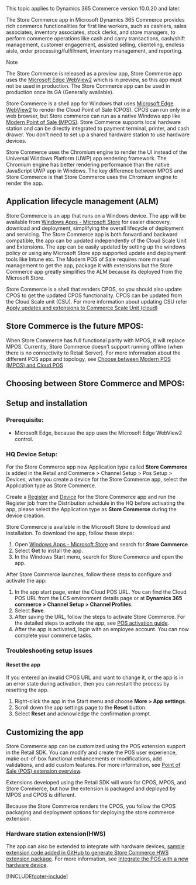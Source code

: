 This topic applies to Dynamics 365 Commerce version 10.0.20 and later.

The Store Commerce app in Microsoft Dynamics 365 Commerce provides rich commerce functionalities for first line workers, such as cashiers, sales associates, inventory associates, stock clerks, and store managers, to perform commerce operations like cash and carry transactions, cash/shift management, customer engagement, assisted selling, clienteling, endless aisle, order processing/fulfillment, inventory management, and reporting.

> [!NOTE]
> The Store Commerce is released as a preview app, Store Commerce app uses the [Microsoft Edge WebView2](https://docs.microsoft.com/en-us/microsoft-edge/webview2/) which is in preview, so this app must not be used in production. The Store Commerce app can be used in production once its GA (Generally available).

Store Commerce is a shell app for Windows that uses [Microsoft Edge WebView2](https://docs.microsoft.com/en-us/microsoft-edge/webview2/) to render the Cloud Point of Sale (CPOS). CPOS can run only in a web browser, but Store commerce can run as a native Windows app like [Modern Point of Sale (MPOS)](retail-modern-pos-architecture.md). Store Commerce supports local hardware station and can be directly integrated to payment terminal, printer, and cash drawer. You don't need to set up a shared hardware station to use hardware devices. 

Store Commerce uses the Chromium engine to render the UI instead of the Universal Windows Platform (UWP) app rendering framework. The Chromium engine has better rendering performance than the native JavaScript UWP app in Windows. The key difference between MPOS and Store Commerce is that Store Commerce uses the Chromium engine to render the app.

## Application lifecycle management (ALM)

Store Commerce is an app that runs on a Windows device. The app will be available from [Windows Apps - Microsoft Store](https://www.microsoft.com/store/r/9PGK1J3KQ8JB) for easier discovery, download and deployment, simplifying the overall lifecycle of deployment and servicing. The Store Commerce app is both forward and backward compatible, the app can be updated independently of the Cloud Scale Unit and Extensions. The app can be easily updated by setting up the windows policy or using any Microsoft Store app supported update and deployment tools like Intune etc. The Modern POS of Sale requires more manual management to get the app, package it with extensions but the Store Commerce app greatly simplifies the ALM because its deployed from the  Microsoft Store.  

Store Commerce is a shell that renders CPOS, so you should also update CPOS to get the updated CPOS functionality. CPOS can be updated from the Cloud Scale unit (CSU). For more information about updating CSU refer [Apply updates and extensions to Commerce Scale Unit (cloud)](https://docs.microsoft.com/en-us/dynamics365/fin-ops-core/dev-itpro/deployment/update-retail-channel)

## Store Commerce is the future MPOS:

When Store Commerce has full functional parity with MPOS, it will replace MPOS. Currently, Store Commerce doesn't support running offline (when there is no connectivity to Retail Server). For more information about the different POS apps and topology, see [Choose between Modern POS (MPOS) and Cloud POS](../mpos-or-cpos.md)

## Choosing between Store Commerce and MPOS:



## Setup and installation

### Prerequisite:

+ Microsoft Edge, because the app uses the Microsoft Edge WebView2 control.

### HQ Device Setup:

For the Store Commerce app new Application type called **Store Commerce** is added in the Retail and Commerce > Channel Setup > Pos Setup > Devices, when you create a device for the Store Commerce app, select the Application type as Store Commerce.

Create a [Register](https://docs.microsoft.com/en-us/dynamics365/commerce/tasks/create-associate-registers) and [Device](https://docs.microsoft.com/en-us/dynamics365/commerce/tasks/create-associate-device) for the Store Commerce app and run the Register job from the Distribution schedule in the HQ before activating the app, please select the Application type as **Store Commerce** during the device creation.

Store Commerce is available in the Microsoft Store to download and installation. To download the app, follow these steps:

1. Open [Windows Apps - Microsoft Store](https://www.microsoft.com/store/r/9PGK1J3KQ8JB) and search for **Store Commerce**.
2. Select **Get** to install the app. 
3. In the Windows Start menu, search for Store Commerce and open the app.

After Store Commerce launches, follow these steps to configure and activate the app:

1.	In the app start page, enter the Cloud POS URL. You can find the Cloud POS URL from the LCS environment details page or at **Dynamics 365 commerce > Channel Setup > Channel Profiles**.
2.	Select **Save**.
3.	After saving the URL, follow the steps to activate Store Commerce. For the detailed steps to activate the app, see [POS activation guide](retail-device-activation.md#activate-a-modern-pos-or-cloud-pos-device-by-using-guided-activation).
4.	After the app is activated, login with an employee account. You can now complete your commerce tasks.

### Troubleshooting setup issues

#### Reset the app

If you entered an invalid CPOS URL and want to change it, or the app is in an error state during activation, then you can restart the process by resetting the app.

1. Right-click the app in the Start menu and choose **More > App settings**.
2. Scroll down the app settings page to the **Reset** button.
3. Select **Reset** and acknowledge the confirmation prompt.

## Customizing the app

Store Commerce app can be customized using the POS extension support in the Retail SDK. You can modify and create the POS user experience, make out-of-box functional enhancements or modifications, add validations, and add custom features. For more information, see [Point of Sale (POS) extension overview](pos-extension/pos-extension-overview.md).

Extensions developed using the Retail SDK will work for CPOS, MPOS, and Store Commerce, but how the extension is packaged and deployed by MPOS and CPOS is different.

Because the Store Commerce renders the CPOS, you follow the CPOS packaging and deployment options for deploying the store commerce extension.

### Hardware station extension(HWS)

The app can also be extended to integrate with hardware devices, [sample extension code added in GitHub to generate Store Commerce HWS extension package](https://github.com/microsoft/Dynamics365Commerce.InStore/tree/release/9.28/src/PosSample). For more information, see [Integrate the POS with a new hardware device](hardware-device-extension.md).

[!INCLUDE[footer-include](../../includes/footer-banner.md)] 
